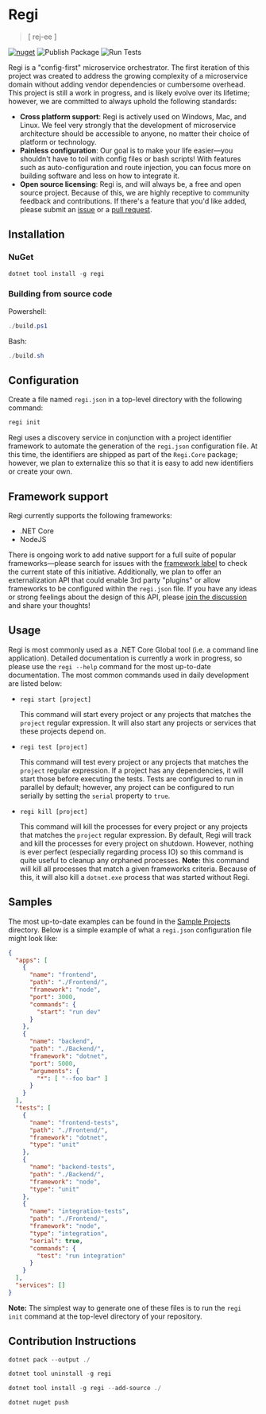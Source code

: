 # Regi

> [ rej-ee ]

[![nuget](https://img.shields.io/nuget/v/Regi)](https://www.nuget.org/packages/Regi/) ![Publish Package](https://github.com/tom-mckinney/regi/workflows/Publish%20Package/badge.svg) ![Run Tests](https://github.com/tom-mckinney/regi/workflows/Run%20Tests/badge.svg?branch=main)

Regi is a "config-first" microservice orchestrator. The first iteration of this project was created to address the growing complexity of a microservice domain without adding vendor dependencies or cumbersome overhead. This project is still a work in progress, and is likely evolve over its lifetime; however, we are committed to always uphold the following standards:

- **Cross platform support**: Regi is actively used on Windows, Mac, and Linux. We feel very strongly that the development of microservice architecture should be accessible to anyone, no matter their choice of platform or technology.
- **Painless configuration**: Our goal is to make your life easier&mdash;you shouldn't have to toil with config files or bash scripts! With features such as auto-configuration and route injection, you can focus more on building software and less on how to integrate it.
- **Open source licensing**: Regi is, and will always be, a free and open source project. Because of this, we are highly receptive to community feedback and contributions. If there's a feature that you'd like added, please submit an [issue](https://github.com/tom-mckinney/regi/issues) or a [pull request](https://github.com/tom-mckinney/regi/pulls).

## Installation

### NuGet

```powershell
dotnet tool install -g regi
```

### Building from source code

Powershell:

```powershell
./build.ps1
```

Bash:

```powershell
./build.sh
```

## Configuration

Create a file named `regi.json` in a top-level directory with the following command:

```powershell
regi init
```

Regi uses a discovery service in conjunction with a project identifier framework to automate the generation of the `regi.json` configuration file. At this time, the identifiers are shipped as part of the `Regi.Core` package; however, we plan to externalize this so that it is easy to add new identifiers or create your own.

## Framework support

Regi currently supports the following frameworks:

- .NET Core
- NodeJS

There is ongoing work to add native support for a full suite of popular frameworks&mdash;please search for issues with the [framework label](https://github.com/tom-mckinney/regi/issues?q=is%3Aissue+label%3Aframework) to check the current state of this initiative. Additionally, we plan to offer an externalization API that could enable 3rd party "plugins" or allow frameworks to be configured within the `regi.json` file. If you have any ideas or strong feelings about the design of this API, please [join the discussion](https://github.com/tom-mckinney/regi/issues/37) and share your thoughts!

## Usage

<!-- Regi is most commonly used as a .NET Core Global tool (i.e. a command line application). For a detailed look at all of the commands and options offered, please refer to the [wiki documentation](TODO). The most common commands used in daily development are listed below: -->
Regi is most commonly used as a .NET Core Global tool (i.e. a command line application). Detailed documentation is currently a work in progress, so please use the `regi --help` command for the most up-to-date documentation. The most common commands used in daily development are listed below:

- `regi start [project]`

    This command will start every project or any projects that matches the `project` regular expression. It will also start any projects or services that these projects depend on.

- `regi test [project]`

    This command will test every project or any projects that matches the `project` regular expression. If a project has any dependencies, it will start those before executing the tests. Tests are configured to run in parallel by default; however, any project can be configured to run serially by setting the `serial` property to `true`.

- `regi kill [project]`

    This command will kill the processes for every project or any projects that matches the `project` regular expression. By default, Regi will track and kill the processes for every project on shutdown. However, nothing is ever perfect (especially regarding process IO) so this command is quite useful to cleanup any orphaned processes. **Note:** this command will kill all processes that match a given frameworks criteria. Because of this, it will also kill a `dotnet.exe` process that was started without Regi.

## Samples

The most up-to-date examples can be found in the [Sample Projects](https://github.com/tom-mckinney/regi/tree/main/samples) directory. Below is a simple example of what a `regi.json` configuration file might look like:

```json
{
  "apps": [
    {
      "name": "frontend",
      "path": "./Frontend/",
      "framework": "node",
      "port": 3000,
      "commands": {
        "start": "run dev"
      }
    },
    {
      "name": "backend",
      "path": "./Backend/",
      "framework": "dotnet",
      "port": 5000,
      "arguments": {
        "*": [ "--foo bar" ]
      }
    }
  ],
  "tests": [
    {
      "name": "frontend-tests",
      "path": "./Frontend/",
      "framework": "dotnet",
      "type": "unit"
    },
    {
      "name": "backend-tests",
      "path": "./Backend/",
      "framework": "node",
      "type": "unit"
    },
    {
      "name": "integration-tests",
      "path": "./Frontend/",
      "framework": "node",
      "type": "integration",
      "serial": true,
      "commands": {
        "test": "run integration"
      }
    }
  ],
  "services": []
}
```

**Note:** The simplest way to generate one of these files is to run the `regi init` command at the top-level directory of your repository.

## Contribution Instructions

```powershell
dotnet pack --output ./
```

```powershell
dotnet tool uninstall -g regi
```

```powershell
dotnet tool install -g regi --add-source ./
```

```powershell
dotnet nuget push
```